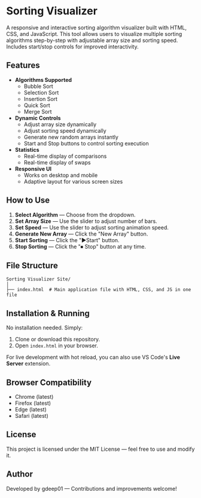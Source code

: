 # Sorting Visualizer

A responsive and interactive sorting algorithm visualizer built with HTML, CSS, and JavaScript. This tool allows users to visualize multiple sorting algorithms step-by-step with adjustable array size and sorting speed. Includes start/stop controls for improved interactivity.

## Features
- **Algorithms Supported**
  - Bubble Sort
  - Selection Sort
  - Insertion Sort
  - Quick Sort
  - Merge Sort
- **Dynamic Controls**
  - Adjust array size dynamically
  - Adjust sorting speed dynamically
  - Generate new random arrays instantly
  - Start and Stop buttons to control sorting execution
- **Statistics**
  - Real-time display of comparisons
  - Real-time display of swaps
- **Responsive UI**
  - Works on desktop and mobile
  - Adaptive layout for various screen sizes

## How to Use
1. **Select Algorithm** — Choose from the dropdown.
2. **Set Array Size** — Use the slider to adjust number of bars.
3. **Set Speed** — Use the slider to adjust sorting animation speed.
4. **Generate New Array** — Click the "New Array" button.
5. **Start Sorting** — Click the "▶Start" button.
6. **Stop Sorting** — Click the "⏹ Stop" button at any time.

## File Structure
```
Sorting Visualizer Site/
│
├── index.html  # Main application file with HTML, CSS, and JS in one file
```

## Installation & Running
No installation needed. Simply:
1. Clone or download this repository.
2. Open `index.html` in your browser.

For live development with hot reload, you can also use VS Code's **Live Server** extension.

## Browser Compatibility
- Chrome (latest)
- Firefox (latest)
- Edge (latest)
- Safari (latest)

## License
This project is licensed under the MIT License — feel free to use and modify it.

## Author
Developed by gdeep01 — Contributions and improvements welcome!
